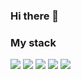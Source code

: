 ### Hi there 👋

### My stack

<img src="https://img.shields.io/badge/C Sharp-333333?style=for-the-badge&logo=C Sharp&logoColor=8A2BE2"> <img src="https://img.shields.io/badge/Unity-333333?style=for-the-badge&logo=Unity&logoColor=FFFFFF"> <img src="https://img.shields.io/badge/After effects-333333?style=for-the-badge&logo=Adobe After Effects&logoColor=9999FF"> <img src="https://img.shields.io/badge/Premiere Pro-333333?style=for-the-badge&logo=Adobe Premiere Pro&logoColor=9999FF"> <img src="https://img.shields.io/badge/Photoshop-333333?style=for-the-badge&logo=Adobe Photoshop&logoColor=blue">
